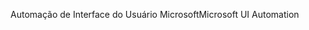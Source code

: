 <span data-ttu-id="8d24a-101">Automação de Interface do Usuário Microsoft</span><span class="sxs-lookup"><span data-stu-id="8d24a-101">Microsoft UI Automation</span></span>